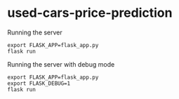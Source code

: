 # used-cars-price-prediction

Running the server
```
export FLASK_APP=flask_app.py
flask run
```

Running the server with debug mode
```
export FLASK_APP=flask_app.py
export FLASK_DEBUG=1
flask run
```